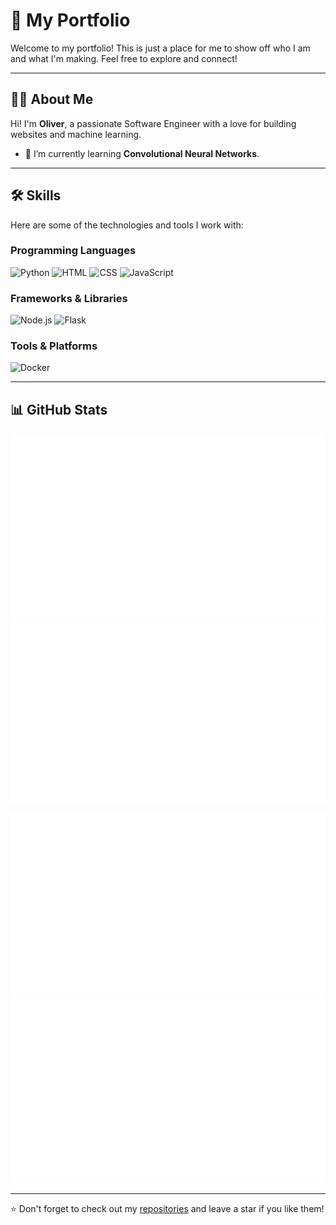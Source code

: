 # 🚀 My Portfolio

Welcome to my portfolio! This is just a place for me to show off who I am and what I'm making. Feel free to explore and connect!

---

## 🧑‍💻 About Me

Hi! I'm **Oliver**, a passionate Software Engineer with a love for building websites and machine learning.

- 🌱 I’m currently learning **Convolutional Neural Networks**.

---

## 🛠️ Skills

Here are some of the technologies and tools I work with:

### **Programming Languages**
<p>
  <img src="https://cdn.jsdelivr.net/gh/devicons/devicon/icons/python/python-original.svg" alt="Python" width="50" height="50"/>
  <img src="https://cdn.jsdelivr.net/gh/devicons/devicon/icons/html5/html5-original.svg" alt="HTML" width="50" height="50"/>
  <img src="https://cdn.jsdelivr.net/gh/devicons/devicon/icons/css3/css3-original.svg" alt="CSS" width="50" height="50"/>
  <img src="https://cdn.jsdelivr.net/gh/devicons/devicon/icons/javascript/javascript-original.svg" alt="JavaScript" width="50" height="50"/>
</p>

### **Frameworks & Libraries**
<p>
  <img src="https://cdn.jsdelivr.net/gh/devicons/devicon/icons/nodejs/nodejs-original.svg" alt="Node.js" width="50" height="50"/>
  <img src="https://cdn.jsdelivr.net/gh/devicons/devicon/icons/flask/flask-original.svg" alt="Flask" width="50" height="50"/>
</p>

### **Tools & Platforms**
<p>
  <img src="https://cdn.jsdelivr.net/gh/devicons/devicon/icons/docker/docker-original.svg" alt="Docker" width="50" height="50"/>
</p>

---

## 📊 GitHub Stats

![](https://raw.githubusercontent.com/oliverwhittle/github-stats/master/generated/overview.svg#gh-dark-mode-only)
![](https://raw.githubusercontent.com/oliverwhittle/github-stats/master/generated/overview.svg#gh-light-mode-only)

![](https://raw.githubusercontent.com/oliverwhittle/github-stats/master/generated/languages.svg#gh-dark-mode-only)
![](https://raw.githubusercontent.com/oliverwhittle/github-stats/master/generated/languages.svg#gh-light-mode-only)

---

⭐️ Don't forget to check out my [repositories](https://github.com/oliverwhittle?tab=repositories) and leave a star if you like them!
